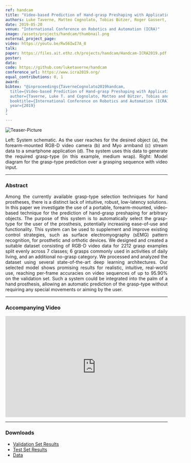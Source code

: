 ```yaml
---
ref: handcam
title: "Video-based Prediction of Hand-grasp Preshaping with Application to Prosthesis Control"
authors: Luke Taverne, Matteo Cognolato, Tobias Bützer, Roger Gassert, Otmar Hilliges
date: 2019-05-20
venue: "International Conference on Robotics and Automation (ICRA)"
image: /assets/projects/handcam/thumbnail.png
external_project_page: 
video: https://youtu.be/Rw56IwI7A_8
talk: 
paper: https://files.ait.ethz.ch/projects/handcam/Handcam-ICRA2019.pdf
poster: 
data: 
code: https://github.com/luketaverne/handcam
conference_url: https://www.icra2019.org/
equal_contributions: 0, 1
award: 
bibtex: "@inproceedings{TaverneCognolato2019handcam,
  title={Video-based Prediction of Hand-grasp Preshaping with Application to Prosthesis Control},
  author={Taverne, Luke T. and Cognolato, Matteo and Bützer, Tobias and Gassert, Roger and Hilliges, Otmar},
  booktitle={International Conference on Robotics and Automation (ICRA)},
  year={2019}
}
"
---
```



<img class="fullcol" src="https://files.ait.ethz.ch/projects/handcam/downloads/teaser.png" alt="Teaser-Picture" />

<p align="justify">
    <span class="figurecap">
        Left: System schematic. As the user reaches for the desired object (a), the forearm-mounted RGB-D video camera (b) and Myo armband (c) stream data to a smartphone application (d). The system uses this data to generate the required grasp-type (in this example, medium wrap). Right: Model diagram for the grasp-type prediction over a grasping sequence with video input.
    </span>
</p>
<hr />
        

<h3>Abstract</h3>
<p align="justify">
    Among the currently available grasp-type selection techniques for hand prostheses, there is a distinct lack of
intuitive, robust, low-latency solutions. In this paper we investigate the use of a portable, forearm-mounted, video-based technique for the prediction of hand-grasp preshaping for arbitrary
objects. The purpose of this system is to automatically select the
grasp-type for the user of the prosthesis, potentially increasing
ease-of-use and functionality. This system can be used to supplement and improve existing control strategies, such as surface
electromyography (sEMG) pattern recognition, for prosthetic
and orthotic devices. We designed and created a suitable dataset
consisting of RGB-D video data for 2212 grasp examples split
evenly across 7 classes; 6 grasps commonly used in activities of
daily living, and an additional no-grasp category. We processed
and analyzed the dataset using several state-of-the-art deep
learning architectures. Our selected model shows promising
results for realistic, intuitive, real-world use, reaching per-frame
accuracies on video sequences of up to 95.90% on the validation
set. Such a system could be integrated into the palm of a hand
prosthesis, allowing an automatic prediction of the grasp-type
without requiring any special movements or aiming by the user.
</p>
<hr />
    


<h3>Accompanying Video</h3>
<div class="video" align="center">
    <iframe width="560" height="315" src="https://www.youtube.com/embed/Rw56IwI7A_8" frameborder="0" allow="accelerometer; autoplay; encrypted-media; gyroscope; picture-in-picture" allowfullscreen></iframe>
</div>
<hr />



<h3>Downloads</h3>
<ul class="linklist">
    <li class="a-zip"><a target="_blank" title="valid_results" href="<?php ait_root_dir();?>projects/2019/handcam/downloads/validation_set_results.txt">Validation Set Results</a></li>
    <li class="a-zip"><a target="_blank" title="test_results" href="<?php ait_root_dir();?>projects/2019/handcam/downloads/test_set_results.txt">Test Set Results</a></li>
    <li class="a-zip"><a target="_blank" title="test_results" href="https://dataset.ait.ethz.ch/downloads/20MuMBkxvR/">Data</a></li>
</ul>